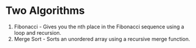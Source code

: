 Two Algorithms
==============

1. Fibonacci - Gives you the nth place in the Fibonacci sequence using a loop and recursion.
2. Merge Sort - Sorts an unordered array using a recursive merge function.
